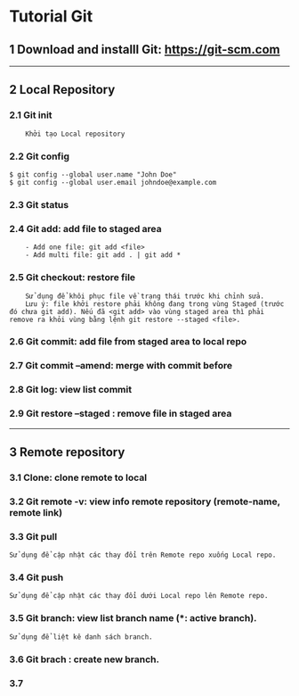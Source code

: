 # Tutorial Git
## 1	Download and installl Git: https://git-scm.com
--------------------------------------------------------------
## 2	Local Repository
### 2.1	Git init
        Khởi tạo Local repository
### 2.2 Git config
	$ git config --global user.name "John Doe"
	$ git config --global user.email johndoe@example.com
### 2.3	Git status
### 2.4	Git add: add file to staged area
        - Add one file: git add <file>
        - Add multi file: git add . | git add *
### 2.5	Git checkout: restore file
        Sử dụng để khôi phục file về trạng thái trước khi chỉnh sửa.
        Lưu ý: file khởi restore phải không đang trong vùng Staged (trước đó chưa git add). Nếu đã <git add> vào vùng staged area thì phải remove ra khỏi vùng bằng lệnh git restore --staged <file>.
### 2.6	Git commit: add file from staged area to local repo
### 2.7	Git commit –amend: merge with commit before
### 2.8	Git log: view list commit
### 2.9	Git restore –staged <file>: remove file in staged area
--------------------------------------------------------------
## 3    Remote repository
### 3.1 Clone: clone remote to local
### 3.2 Git remote -v: view info remote repository (remote-name, remote link)
### 3.3 Git pull <remote-name> <local-name>
	Sử dụng để cập nhật các thay đổi trên Remote repo xuống Local repo.
### 3.4 Git push <remote-name> <local-name>
	Sử dụng để cập nhật các thay đổi dưới Local repo lên Remote repo.
### 3.5 Git branch: view list branch name (*: active branch).
	Sử dụng để liệt kê danh sách branch.
### 3.6 Git brach <name-branch>: create new branch.
### 3.7 






